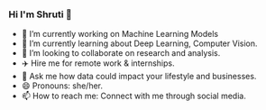 ### Hi I'm Shruti 👋
- 🔭 I’m currently working on Machine Learning Models
- 🌱 I’m currently learning about Deep Learning, Computer Vision.
- 👯 I’m looking to collaborate on research and analysis.
- ✈️ Hire me for remote work & internships.
- 💬 Ask me how data could impact your lifestyle and businesses.
- 😄 Pronouns: she/her.
- 📫 How to reach me: Connect with me through social media.

<!--
**shruti1721/shruti1721** is a ✨ _special_ ✨ repository because its `README.md` (this file) appears on your GitHub profile.

Here are some ideas to get you started:**


->
